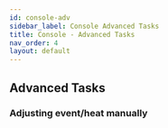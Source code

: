 ```yaml
---
id: console-adv
sidebar_label: Console Advanced Tasks
title: Console - Advanced Tasks
nav_order: 4
layout: default
---
```


## Advanced Tasks

### Adjusting event/heat manually

